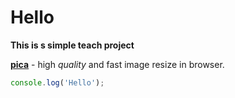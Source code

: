 # Hello

**This is s simple teach project**

**[pica](https://nodeca.github.io/pica/demo/)** - high _quality_ and fast image
resize in browser.

```js
console.log('Hello');
```
